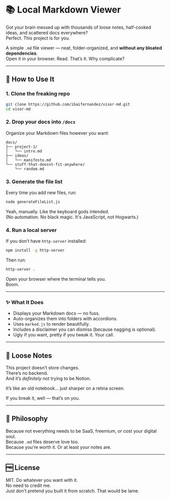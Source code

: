 # 📚 Local Markdown Viewer

Got your brain messed up with thousands of loose notes, half-cooked ideas, and scattered docs everywhere?  
Perfect. This project is for you.

A simple `.md` file viewer — neat, folder-organized, and **without any bloated dependencies**.  
Open it in your browser. Read. That’s it. Why complicate?

---

## 🚀 How to Use It

### 1. Clone the freaking repo

```bash
git clone https://github.com/ibaifernandez/visor-md.git
cd visor-md
```

### 2. Drop your docs into `/docs`

Organize your Markdown files however you want:

```
docs/
├── project-1/
│   └── intro.md
├── ideas/
│   └── manifesto.md
└── stuff-that-doesnt-fit-anywhere/
    └── random.md
```

### 3. Generate the file list

Every time you add new files, run:

```bash
node generateFileList.js
```

Yeah, manually. Like the keyboard gods intended.  
(No automation. No black magic. It's JavaScript, not Hogwarts.)

### 4. Run a local server

If you don’t have `http-server` installed:

```bash
npm install -g http-server
```

Then run:

```bash
http-server .
```

Open your browser where the terminal tells you.  
Boom.

---

### ✨ What It Does

- Displays your Markdown docs — no fuss.
- Auto-organizes them into folders with accordions.
- Uses `marked.js` to render beautifully.
- Includes a disclaimer you can dismiss (because nagging is optional).
- Ugly if you want, pretty if you tweak it. Your call.

---

## 📎 Loose Notes

This project doesn’t store changes.  
There’s no backend.  
And it’s *definitely* not trying to be Notion.

It’s like an old notebook… just sharper on a retina screen.

If you break it, well — that’s on you.

---

## 🧠 Philosophy

Because not everything needs to be SaaS, freemium, or cost your digital soul.  
Because `.md` files deserve love too.  
Because you’re worth it. Or at least your notes are.

---

## 🆓 License

MIT. Do whatever you want with it.  
No need to credit me.  
Just don’t pretend you built it from scratch. That would be lame.
